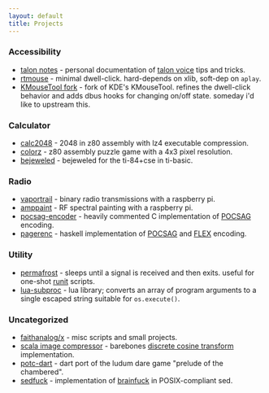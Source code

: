 ```yaml
---
layout: default
title: Projects
---
```


### Accessibility

- [talon notes](/talon) - personal documentation of [talon voice](https://talonvoice.com) tips and tricks.
- [rtmouse](https://github.com/faithanalog/rtmouse) - minimal dwell-click. hard-depends on xlib, soft-dep on `aplay`.
- [KMouseTool fork](https://github.com/faithanalog/kmousetool) - fork of KDE's KMouseTool. refines the dwell-click behavior and adds dbus hooks for changing on/off state. someday i'd like to upstream this.


### Calculator

- [calc2048](https://github.com/faithanalog/Calc2048) - 2048 in z80 assembly with lz4 executable compression.
- [colorz](https://github.com/faithanalog/colorz) - z80 assembly puzzle game with a 4x3 pixel resolution.
- [bejeweled](https://www.cemetech.net/programs/index.php?mode=file&id=1327) - bejeweled for the ti-84+cse in ti-basic.


### Radio

- [vaportrail](https://github.com/inguardians/VaporTrail) - binary radio transmissions with a raspberry pi.
- [amppaint](https://github.com/faithanalog/amppaint) - RF spectral painting with a raspberry pi.
- [pocsag-encoder](https://github.com/faithanalog/pocsag-encoder) - heavily commented C implementation of [POCSAG](https://en.wikipedia.org/wiki/POCSAG) encoding.
- [pagerenc](https://github.com/faithanalog/pagerenc) - haskell implementation of [POCSAG](https://en.wikipedia.org/wiki/POCSAG) and [FLEX](https://en.wikipedia.org/wiki/FLEX_%28protocol%29) encoding.


### Utility
- [permafrost](https://github.com/faithanalog/permafrost) - sleeps until a signal is received and then exits. useful for one-shot [runit](http://smarden.org/runit/) scripts.
- [lua-subproc](https://github.com/faithanalog/lua-subproc) - lua library; converts an array of program arguments to a single escaped string suitable for `os.execute()`.


### Uncategorized

- [faithanalog/x](https://github.com/faithanalog/x) - misc scripts and small projects.
- [scala image compressor](https://github.com/faithanalog/ImageCompress) - barebones [discrete cosine transform](https://en.wikipedia.org/wiki/Discrete_cosine_transform) implementation.
- [potc-dart](https://github.com/faithanalog/potc-dart) - dart port of the ludum dare game "prelude of the chambered".
- [sedfuck](https://github.com/faithanalog/sedfuck) - implementation of [brainfuck](https://esolangs.org/wiki/brainfuck#Language_overview) in POSIX-compliant sed.

